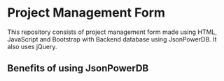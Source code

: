 # Project Management Form
 
This repository consists of project management form made using HTML, JavaScript and Bootstrap with Backend database using JsonPowerDB. It also uses jQuery.

## Benefits of using JsonPowerDB
